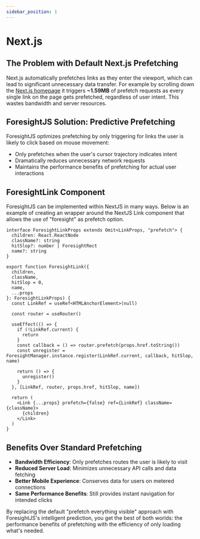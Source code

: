 ```yaml
---
sidebar_position: 1
---
```


# Next.js

## The Problem with Default Next.js Prefetching

Next.js automatically prefetches links as they enter the viewport, which can lead to significant unnecessary data transfer. For example by scrolling down the [Next.js homepage](https://nextjs.org/) it triggers **~1.59MB** of prefetch requests as every single link on the page gets prefetched, regardless of user intent. This wastes bandwidth and server resources.

## ForesightJS Solution: Predictive Prefetching

ForesightJS optimizes prefetching by only triggering for links the user is likely to click based on mouse movement:

- Only prefetches when the user's cursor trajectory indicates intent
- Dramatically reduces unnecessary network requests
- Maintains the performance benefits of prefetching for actual user interactions

## ForesightLink Component

ForesightJS can be implemented within NextJS in many ways. Below is an example of creating an wrapper around the NextJS Link component that allows the use of "foresight" as prefetch option.

```tsx
interface ForesightLinkProps extends Omit<LinkProps, "prefetch"> {
  children: React.ReactNode
  className?: string
  hitSlop?: number | ForesightRect
  name?: string
}

export function ForesightLink({
  children,
  className,
  hitSlop = 0,
  name,
  ...props
}: ForesightLinkProps) {
  const LinkRef = useRef<HTMLAnchorElement>(null)

  const router = useRouter()

  useEffect(() => {
    if (!LinkRef.current) {
      return
    }
    const callback = () => router.prefetch(props.href.toString())
    const unregister = ForesightManager.instance.register(LinkRef.current, callback, hitSlop, name)

    return () => {
      unregister()
    }
  }, [LinkRef, router, props.href, hitSlop, name])

  return (
    <Link {...props} prefetch={false} ref={LinkRef} className={className}>
      {children}
    </Link>
  )
}
```

## Benefits Over Standard Prefetching

- **Bandwidth Efficiency**: Only prefetches routes the user is likely to visit
- **Reduced Server Load**: Minimizes unnecessary API calls and data fetching
- **Better Mobile Experience**: Conserves data for users on metered connections
- **Same Performance Benefits**: Still provides instant navigation for intended clicks

By replacing the default "prefetch everything visible" approach with ForesightJS's intelligent prediction, you get the best of both worlds: the performance benefits of prefetching with the efficiency of only loading what's needed.

